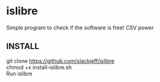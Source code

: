 # islibre
Simple program to check if the software is free! CSV power

## INSTALL
git clone https://github.com/slackjeff/islibre<br>
chmod +x install-islibre.sh<br>
Run islibre<br>
